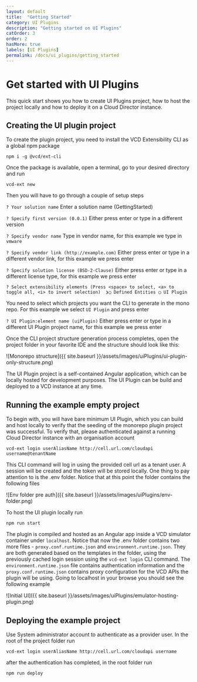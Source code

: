 ```yaml
---
layout: default
title:  "Getting Started"
category: UI Plugins
description: "Getting started on UI Plugins"
catOrder: 3
order: 2
hasMore: true
labels: [UI Plugins]
permalink: /docs/ui_plugins/getting_started
---
```

# Get started with UI Plugins 
This quick start shows you how to create UI Plugins project, how to host the project locally and how to deploy it on a Cloud Director instance.

## Creating the UI plugin project

To create the plugin project, you need to install the VCD Extensibility CLI as a global npm package

`npm i -g @vcd/ext-cli`

Once the package is available, open a terminal, go to your desired directory and run

`vcd-ext new`

Then you will have to go through a couple of setup steps

`? Your solution name` Enter a solution name (GettingStarted)

`? Specify first version (0.0.1)` Either press enter or type in a different version

`? Specify vendor name` Type in vendor name, for this example we type in `vmware`

`? Specify vendor link (http://example.com)` Either press enter or type in a different vendor link, for this example we press enter

`? Specify solution license (BSD-2-Clause)` Either press enter or type in a different license type, for this example we press enter

`? Select extensibility elements (Press <space> to select, <a> to toggle all, <i> to invert selection) 
 ❯◯ Defined Entities
  ◯ UI Plugin`
  
You need to select which projects you want the CLI to generate in the mono repo. For this example we select `UI Plugin` and press enter

`? UI Plugin:element name (uiPlugin)` Either press enter or type in a different UI Plugin project name, for this example we press enter

Once the CLI project structure generation process completes, open the project folder in your favorite IDE and the structure should look like this:

![Monorepo structure]({{ site.baseurl }}/assets/images/uiPlugins/ui-plugin-only-structure.png)

The UI Plugin project is a self-contained Angular application, which can be locally hosted for development purposes. 
The UI Plugin can be build and deployed to a VCD instance at any time.

## Running the example empty project

To begin with, you will have bare minimum UI Plugin, which you can build and host locally to verify that the 
seeding of the monorepo plugin project was successful. To verify that, please authenticated against a running Cloud Director
instance with an organisation account

`vcd-ext login userAliasName http://cell.url.com/cloudapi username@tenantName`

This CLI command will log in using the provided cell url as a tenant user. A session will be created and 
the token will be stored locally. One thing to pay attention to is the .env folder. Notice that at this point 
the folder contains the following files

![Env folder pre auth]({{ site.baseurl }}/assets/images/uiPlugins/env-folder.png)

To host the UI plugin locally run

`npm run start`

The plugin is compiled and hosted as an Angular app inside a VCD simulator container under `localhost`. 
Notice that now the .env folder contains two more files - `proxy.conf.runtime.json` and `environment.runtime.json`.
They are both generated based on the templates in the folder, using the previously cached login session using the 
`vcd-ext login` CLI command. The `environment.runtime.json` file contains authentication information and the `proxy.conf.runtime.json` 
contains proxy configuration for the VCD APIs the plugin will be using. Going to localhost in your browse you should see 
the following example

![Initial UI]({{ site.baseurl }}/assets/images/uiPlugins/emulator-hosting-plugin.png)

## Deploying the example project

Use System administrator account to authenticate as a provider user. In the root of the project folder run

`vcd-ext login userAliasName http://cell.url.com/cloudapi username`

after the authentication has completed, in the root folder run

`npm run deploy` 